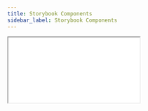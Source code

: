 ```yaml
---
title: Storybook Components
sidebar_label: Storybook Components
---
```


<iframe className='iframe_page iframe_page--zoom90' src='/storybook-build/index.html'/>

